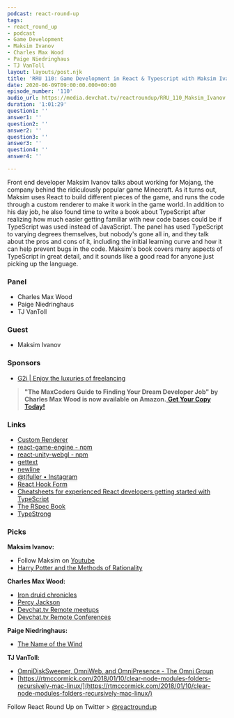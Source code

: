 ```yaml
---
podcast: react-round-up
tags:
- react_round_up
- podcast
- Game Development
- Maksim Ivanov
- Charles Max Wood
- Paige Niedringhaus
- TJ VanToll
layout: layouts/post.njk
title: 'RRU 110: Game Development in React & Typescript with Maksim Ivanov'
date: 2020-06-09T09:00:00.000+00:00
episode_number: '110'
audio_url: https://media.devchat.tv/reactroundup/RRU_110_Maksim_Ivanov.mp3
duration: '1:01:29'
question1: ''
answer1: ''
question2: ''
answer2: ''
question3: ''
answer3: ''
question4: ''
answer4: ''

---
```

Front end developer Maksim Ivanov talks about working for Mojang, the company behind the ridiculously popular game Minecraft. As it turns out, Maksim uses React to build different pieces of the game, and runs the code through a custom renderer to make it work in the game world. In addition to his day job, he also found time to write a book about TypeScript after realizing how much easier getting familiar with new code bases could be if TypeScript was used instead of JavaScript. The panel has used TypeScript to varying degrees themselves, but nobody's gone all in, and they talk about the pros and cons of it, including the initial learning curve and how it can help prevent bugs in the code. Maksim's book covers many aspects of TypeScript in great detail, and it sounds like a good read for anyone just picking up the language.

### **Panel**

* Charles Max Wood
* Paige Niedringhaus
* TJ VanToll

### **Guest**

* Maksim Ivanov

### **Sponsors**

* [G2i | Enjoy the luxuries of freelancing](https://www.g2i.co/?utm_source=React_Roundup&utm_medium=Podcast&utm_campaign=DevChat)

> **"The MaxCoders Guide to Finding Your Dream Developer Job" by Charles Max Wood is now available on Amazon.**[ **Get Your Copy Today!**](https://www.amazon.com/gp/product/B081MBL5C9/ref=as_li_ss_tl?ie=UTF8&linkCode=sl1&tag=devchattv-20&linkId=9d61363241636e2546ef46abba198746&language=en_US)

### **Links**

* [Custom Renderer](https://www.youtube.com/watch?v=CGpMlWVcHok)
* [react-game-engine - npm](https://www.npmjs.com/package/react-game-engine)
* [react-unity-webgl - npm](https://www.npmjs.com/package/react-unity-webgl)
* [gettext](https://www.gnu.org/software/gettext/)
* [newline](https://www.newline.co/)
* [@tjfuller • Instagram](https://www.instagram.com/tjfuller/)
* [React Hook Form](https://react-hook-form.com/)
* [Cheatsheets for experienced React developers getting started with TypeScript](https://github.com/typescript-cheatsheets/react-typescript-cheatsheet)
* [The RSpec Book](https://pragprog.com/book/achbd/the-rspec-book)
* [TypeStrong](https://github.com/TypeStrong/ts-node)

### **Picks**

**Maksim Ivanov:**

* Follow Maksim on [Youtube](https://www.youtube.com/channel/UC5hby9iDkwOTQM7PIjyjbgw)
* [Harry Potter and the Methods of Rationality](https://en.wikipedia.org/wiki/Harry_Potter_and_the_Methods_of_Rationality)

**Charles Max Wood:**

* [Iron druid chronicles](https://amzn.to/3bP8Z0M)
* [Percy Jackson](https://amzn.to/2W8fEwh)
* [Devchat.tv Remote meetups](https://devchat.tv/meetups/)
* [Devchat.tv Remote Conferences](https://devchat.tv/conferences/)

**Paige Niedringhaus:**

* [The Name of the Wind](https://www.goodreads.com/book/show/186074.The_Name_of_the_Wind)

**TJ VanToll:**

* [OmniDiskSweeper, OmniWeb, and OmniPresence - The Omni Group](https://www.omnigroup.com/more)
* [https://rtmccormick.com/2018/01/10/clear-node-modules-folders-recursively-mac-linux/](https://rtmccormick.com/2018/01/10/clear-node-modules-folders-recursively-mac-linux/)

Follow React Round Up on Twitter > [@reactroundup](https://twitter.com/reactroundup)